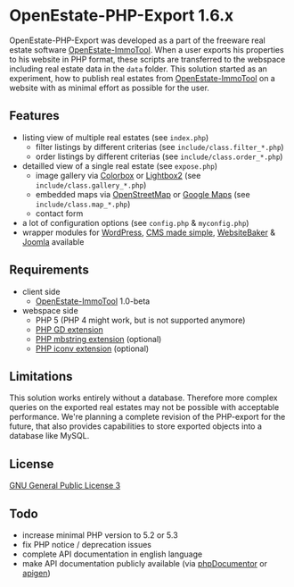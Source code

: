 # OpenEstate-PHP-Export 1.6.x
OpenEstate-PHP-Export was developed as a part of the freeware real estate software [OpenEstate-ImmoTool](http://openestate.org/). When a user exports his properties to his website in PHP format, these scripts are transferred to the webspace including real estate data in the `data` folder. This solution started as an experiment, how to publish real estates from [OpenEstate-ImmoTool](http://openestate.org/) on a website with as minimal effort as possible for the user.

## Features
* listing view of multiple real estates (see `index.php`)
  * filter listings by different criterias (see `include/class.filter_*.php`)
  * order listings by different criterias (see `include/class.order_*.php`)
* detailled view of a single real estate (see `expose.php`)
  * image gallery via [Colorbox](http://www.jacklmoore.com/colorbox/) or [Lightbox2](http://www.lokeshdhakar.com/projects/lightbox2/) (see `include/class.gallery_*.php`)
  * embedded maps via [OpenStreetMap](http://www.openstreetmap.org/) or [Google Maps](https://www.google.com/) (see `include/class.map_*.php`)
  * contact form
* a lot of configuration options (see `config.php` & `myconfig.php`)
* wrapper modules for [WordPress](http://wordpress.org/), [CMS made simple](http://www.cmsmadesimple.org/), [WebsiteBaker](http://www.websitebaker.org/) & [Joomla](http://www.joomla.org/) available

## Requirements
* client side
  * [OpenEstate-ImmoTool](http://openestate.org/) 1.0-beta
* webspace side
  * PHP 5 (PHP 4 might work, but is not supported anymore)
  * [PHP GD extension](http://www.php.net/manual/en/book.image.php)
  * [PHP mbstring extension](http://www.php.net/manual/en/book.mbstring.php) (optional)
  * [PHP iconv extension](http://de1.php.net/manual/en/book.iconv.php) (optional)

## Limitations
This solution works entirely without a database. Therefore more complex queries on the exported real estates may not be possible with acceptable performance. We're planning a complete revision of the PHP-export for the future, that also provides capabilities to store exported objects into a database like MySQL.

## License
[GNU General Public License 3](http://www.gnu.org/licenses/gpl-3.0-standalone.html)

## Todo
* increase minimal PHP version to 5.2 or 5.3
* fix PHP notice / deprecation issues
* complete API documentation in english language
* make API documentation publicly available (via [phpDocumentor](http://www.phpdoc.org/) or [apigen](http://apigen.org/))
